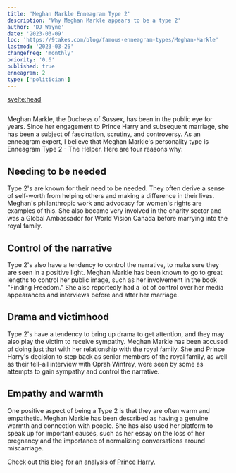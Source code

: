 ```yaml
---
title: 'Meghan Markle Enneagram Type 2'
description: 'Why Meghan Markle appears to be a type 2'
author: 'DJ Wayne'
date: '2023-03-09'
loc: 'https://9takes.com/blog/famous-enneagram-types/Meghan-Markle'
lastmod: '2023-03-26'
changefreq: 'monthly'
priority: '0.6'
published: true
enneagram: 2
type: ['politician']
---
```


<svelte:head>

  <meta property="og:image" content="https://9takes.com/types/2s/Meghan-Markle.webp" />
  <link rel="canonical" href="https://9takes.com/blog/famous-enneagram-types/Meghan-Markle">
</svelte:head>
<script>
	import  PopCard  from "../../lib/components/atoms/PopCard.svelte";
</script>
<div
	style="display: flex;
    justify-content: center;
	"
>
	<PopCard
		image={`/types/2s/${'Meghan-Markle'}.webp`}
		showIcon={false}
		text="Meghan Markle"
		subtext=""
	/>
</div>

Meghan Markle, the Duchess of Sussex, has been in the public eye for years. Since her engagement to Prince Harry and subsequent marriage, she has been a subject of fascination, scrutiny, and controversy. As an enneagram expert, I believe that Meghan Markle's personality type is Enneagram Type 2 - The Helper. Here are four reasons why:

## Needing to be needed

Type 2's are known for their need to be needed. They often derive a sense of self-worth from helping others and making a difference in their lives. Meghan's philanthropic work and advocacy for women's rights are examples of this. She also became very involved in the charity sector and was a Global Ambassador for World Vision Canada before marrying into the royal family.

## Control of the narrative

Type 2's also have a tendency to control the narrative, to make sure they are seen in a positive light. Meghan Markle has been known to go to great lengths to control her public image, such as her involvement in the book "Finding Freedom." She also reportedly had a lot of control over her media appearances and interviews before and after her marriage.

## Drama and victimhood

Type 2's have a tendency to bring up drama to get attention, and they may also play the victim to receive sympathy. Meghan Markle has been accused of doing just that with her relationship with the royal family. She and Prince Harry's decision to step back as senior members of the royal family, as well as their tell-all interview with Oprah Winfrey, were seen by some as attempts to gain sympathy and control the narrative.

## Empathy and warmth

One positive aspect of being a Type 2 is that they are often warm and empathetic. Meghan Markle has been described as having a genuine warmth and connection with people. She has also used her platform to speak up for important causes, such as her essay on the loss of her pregnancy and the importance of normalizing conversations around miscarriage.

Check out this blog for an analysis of <a href="/blog/famous-enneagram-types/Prince-Harry">Prince Harry.</a>
